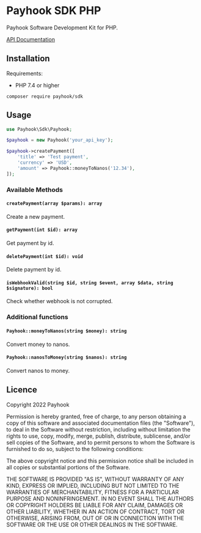# Payhook SDK PHP

Payhook Software Development Kit for PHP.

[API Documentation](https://docs.payhook.org)

## Installation

Requirements:

- PHP 7.4 or higher

```shell
composer require payhook/sdk
```

## Usage

```php
use Payhook\Sdk\Payhook;

$payhook = new Payhook('your_api_key');

$payhook->createPayment([
    'title' => 'Test payment',
    'currency' => 'USD',
    'amount' => Payhook::moneyToNanos('12.34'),
]);
```

### Available Methods

#### `createPayment(array $params): array`

Create a new payment.

#### `getPayment(int $id): array`

Get payment by id.

#### `deletePayment(int $id): void`

Delete payment by id.

#### `isWebhookValid(string $id, string $event, array $data, string $signature): bool`

Check whether webhook is not corrupted.

### Additional functions

#### `Payhook::moneyToNanos(string $money): string`

Convert money to nanos.

#### `Payhook::nanosToMoney(string $nanos): string`

Convert nanos to money.

## Licence

Copyright 2022 Payhook

Permission is hereby granted, free of charge, to any person obtaining a copy of this software and associated
documentation files (the "Software"), to deal in the Software without restriction, including without limitation the
rights to use, copy, modify, merge, publish, distribute, sublicense, and/or sell copies of the Software, and to permit
persons to whom the Software is furnished to do so, subject to the following conditions:

The above copyright notice and this permission notice shall be included in all copies or substantial portions of the
Software.

THE SOFTWARE IS PROVIDED "AS IS", WITHOUT WARRANTY OF ANY KIND, EXPRESS OR IMPLIED, INCLUDING BUT NOT LIMITED TO THE
WARRANTIES OF MERCHANTABILITY, FITNESS FOR A PARTICULAR PURPOSE AND NONINFRINGEMENT. IN NO EVENT SHALL THE AUTHORS OR
COPYRIGHT HOLDERS BE LIABLE FOR ANY CLAIM, DAMAGES OR OTHER LIABILITY, WHETHER IN AN ACTION OF CONTRACT, TORT OR
OTHERWISE, ARISING FROM, OUT OF OR IN CONNECTION WITH THE SOFTWARE OR THE USE OR OTHER DEALINGS IN THE SOFTWARE.
